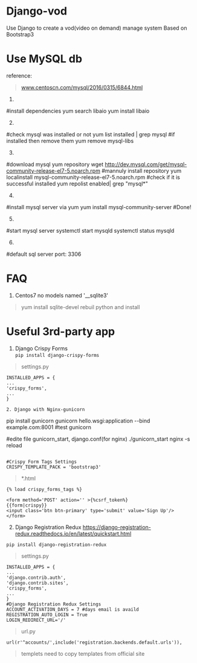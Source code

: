 # Django-vod
Use Django to create a vod(video on demand) manage system
Based on Bootstrap3

# Use MySQL db
reference:
> www.centoscn.com/mysql/2016/0315/6844.html
1. 
#install dependencies
yum search libaio
yum install libaio

2. 
#check mysql was installed or not
yum list installed | grep mysql
#if installed then remove them
yum remove mysql-libs

3.
#download mysql yum repository
wget http://dev.mysql.com/get/mysql-community-release-el7-5.noarch.rpm
#mannuly install repository
yum localinstall mysql-community-release-el7-5.noarch.rpm
#check if it is successful installed
yum repolist enabled| grep "mysql*"

4.
#install mysql server via yum
yum install mysql-community-server
#Done!

5.
#start mysql server
systemctl start mysqld
systemctl status mysqld

6.
#default sql server port:  3306

# FAQ
1. Centos7 no models named '__sqlite3'
> yum install sqlite-devel
rebuil python and install

# Useful 3rd-party app
1. Django Crispy Forms \
`pip install django-crispy-forms`
>settings.py
```
INSTALLED_APPS = {
...
'crispy_forms',
...
}

2. Django with Nginx-gunicorn
```
pip install gunicorn
gunicorn hello.wsgi:application --bind example.com:8001 #test gunicorn

#edite file gunicorn_start, django.conf(for nginx)
./gunicorn_start
nginx -s reload
```

#Crispy Form Tags Settings
CRISPY_TEMPLATE_PACK = 'bootstrap3'
```
>*.html
```
{% load crispy_forms_tags %}

<form method='POST' action='' >{%csrf_token%}
{{form|crispy}}
<input class='btn btn-primary' type='submit' value='Sign Up'/>
</form>
```
2. Django Registration Redux
https://django-registration-redux.readthedocs.io/en/latest/quickstart.html

`pip install django-registration-redux`
>settings.py
```
INSTALLED_APPS = {
...
'django.contrib.auth',
'django.contrib.sites',
'crispy_forms', 
...
}
#Django Registration Redux Settings
ACCOUNT_ACTIVATION_DAYS = 7 #days email is availd
REGISTRATION_AUTO_LOGIN = True
LOGIN_REDIRECT_URL='/'
```
>url.py
```
url(r'^accounts/',include('registration.backends.default.urls')),
```
>templets
>need to copy templates from official site
